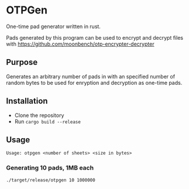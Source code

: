 # OTPGen
One-time pad generator written in rust.

Pads generated by this program can be used to encrypt and decrypt files with https://github.com/moonbench/otp-encrypter-decrypter

## Purpose
Generates an arbitrary number of pads in with an specified number of random bytes to be used for enryption and decryption as one-time pads.

## Installation
 * Clone the repository
 * Run `cargo build --release`

## Usage
```Usage: otpgen <number of sheets> <size in bytes>```

### Generating 10 pads, 1MB each
```./target/release/otpgen 10 1000000```
